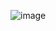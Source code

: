 
![image](https://github.com/cmceesay/telesku/assets/158045946/9b2ab877-8d70-46cb-bd14-791a4eccf49f)
